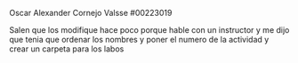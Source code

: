 Oscar Alexander Cornejo Valsse #00223019

Salen que los modifique hace poco porque hable con un instructor y me dijo que tenia que ordenar los nombres y poner el numero de la actividad y crear un carpeta para los labos
